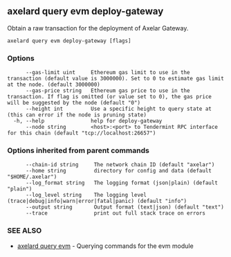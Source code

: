 ## axelard query evm deploy-gateway

Obtain a raw transaction for the deployment of Axelar Gateway.

```
axelard query evm deploy-gateway [flags]
```

### Options

```
      --gas-limit uint     Ethereum gas limit to use in the transaction (default value is 3000000). Set to 0 to estimate gas limit at the node. (default 3000000)
      --gas-price string   Ethereum gas price to use in the transaction. If flag is omitted (or value set to 0), the gas price will be suggested by the node (default "0")
      --height int         Use a specific height to query state at (this can error if the node is pruning state)
  -h, --help               help for deploy-gateway
      --node string        <host>:<port> to Tendermint RPC interface for this chain (default "tcp://localhost:26657")
```

### Options inherited from parent commands

```
      --chain-id string     The network chain ID (default "axelar")
      --home string         directory for config and data (default "$HOME/.axelar")
      --log_format string   The logging format (json|plain) (default "plain")
      --log_level string    The logging level (trace|debug|info|warn|error|fatal|panic) (default "info")
      --output string       Output format (text|json) (default "text")
      --trace               print out full stack trace on errors
```

### SEE ALSO

- [axelard query evm](axelard_query_evm.md)	 - Querying commands for the evm module

